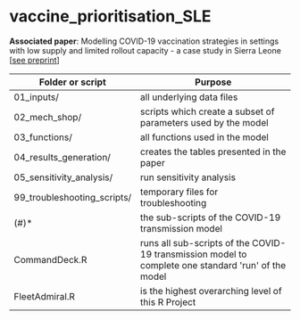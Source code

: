 # vaccine_prioritisation_SLE
 **Associated paper**: Modelling COVID-19 vaccination strategies in settings with low supply and limited rollout capacity - a case study in Sierra Leone [[see preprint](https://dx.doi.org/10.2139/ssrn.4284636)]


| Folder or script | Purpose | 
| ----------- | ----------- |
01_inputs/ | all underlying data files
02_mech_shop/ | scripts which create a subset of parameters used by the model
03_functions/ | all functions used in the model
04_results_generation/ | creates the tables presented in the paper
05_sensitivity_analysis/ | run sensitivity analysis
99_troubleshooting_scripts/ | temporary files for troubleshooting
(#)* | the sub-scripts of the COVID-19 transmission model
CommandDeck.R | runs all sub-scripts of the COVID-19 transmission model to complete one standard 'run' of the model
FleetAdmiral.R | is the highest overarching level of this R Project
